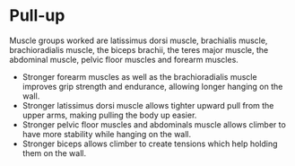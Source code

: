 # Pull-up

Muscle groups worked are latissimus dorsi muscle, brachialis muscle, brachioradialis muscle, the biceps brachii, the teres major muscle, the abdominal muscle, pelvic floor muscles and forearm muscles.

* Stronger forearm muscles as well as the brachioradialis muscle improves grip strength and endurance, allowing longer hanging on the wall.
* Stronger latissimus dorsi muscle allows tighter upward pull from the upper arms, making pulling the body up easier.
* Stronger pelvic floor muscles and abdominals muscle allows climber to have more stability while hanging on the wall.
* Stronger biceps allows climber to create tensions which help holding them on the wall.
